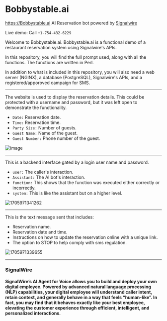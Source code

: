 # Bobbystable.ai
https://Bobbystable.ai AI Reservation bot powered by [Signalwire](https://signalwire.com/?utm_source=bobbystable.ai)

Live demo: Call `+1-754-432-6229`

Welcome to Bobbystable.ai. Bobbystable.ai is a functional demo of a restaurant reservation system using Signalwire's APIs.

In this repository, you will find the full prompt used, along with all the functions. The functions are written in Perl.

In addition to what is included in this repository, you will also need a web server (NGINX), a database (PostgreSQL), Signalwire's APIs, and a registered/apporoved campaign for SMS.



-------------------

The website is used to display the reservation details. This could be protected with a username and password, but it was left open to demonstrate the functionality.

- `Date:` Reservation date.
- `Time:` Reservation time.
- `Party Size:` Number of guests.
- `Guest Name:` Name of the guest.
- `Guest Number:` Phone number of the guest.

![image](https://github.com/Len-PGH/Bobbystable.ai/assets/13131198/5a03a103-83df-495b-bc98-8de136fa5cdc)


---------------------------

This is a backend interface gated by a login user name and password.

- `user:` The caller's interaction.
- `Assistant:` The AI bot's interaction.
- `function:` This shows that the function was executed either correctly or incorrectly.
- `system:` This is like the assistant but on a higher level.

![1705971341262](https://github.com/Len-PGH/Bobbystable.ai/assets/13131198/772e91b4-0338-41b3-aa33-29e5f295cc2d)


----------------------------

This is the text message sent that includes:

- Reservation name.
- Reservation date and time.
- Instructions on how to update the reservation online with a unique link.
- The option to STOP to help comply with sms regulation.

![1705971339655](https://github.com/Len-PGH/Bobbystable.ai/assets/13131198/1319f8e2-4cf2-4d8e-a1b1-e22ca9717649)


---------------------

### SignalWire

#### SignalWire’s AI Agent for Voice allows you to build and deploy your own digital employee. Powered by advanced natural language processing (NLP) capabilities, your digital employee will understand caller intent, retain context, and generally behave in a way that feels “human-like”.  In fact, you may find that it behaves exactly like your best employee, elevating the customer experience through efficient, intelligent, and personalized interactions.







